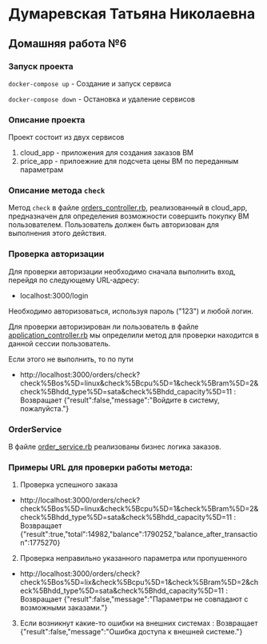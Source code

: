 # Думаревская Татьяна Николаевна 

## Домашняя работа №6

### Запуск проекта 
`docker-compose up` - Создание и запуск сервиса

`docker-compose down` - Остановка и удаление сервисов

### Описание проекта 
Проект состоит из двух сервисов 
1. cloud_app - приложения для создания заказов ВМ
2. price_app - прилоежние для подсчета цены ВМ по переданным параметрам

### Описание метода `check`
Метод `check` в файле [orders_controller.rb](./app/controllers/orders_controller.rb), реализованный в cloud_app, предназначен для определения возможности совершить покупку ВМ пользователем. Пользователь должен быть авторизован для выполнения этого действия.

### Проверка авторизации
Для проверки авторизации необходимо сначала выполнить вход, перейдя по следующему URL-адресу:

* localhost:3000/login

Необходимо авторизоваться, используя пароль ("123") и любой логин.

Для проверки авторизирован ли пользователь в файле [application_controller.rb](./app/controllers/application_controller.rb) мы определили метод для проверки находится в данной сессии пользователь.

Если этого не выполнить, то по пути 
- http://localhost:3000/orders/check?check%5Bos%5D=linux&check%5Bcpu%5D=1&check%5Bram%5D=2&check%5Bhdd_type%5D=sata&check%5Bhdd_capacity%5D=11 : Возвращает {"result":false,"message":"Войдите в систему, пожалуйста."}

### OrderService
В файле [order_service.rb](./app/services/order_service.rb) реализованы бизнес логика заказов.

### Примеры URL для проверки работы метода:
1. Проверка успешного заказа
- http://localhost:3000/orders/check?check%5Bos%5D=linux&check%5Bcpu%5D=1&check%5Bram%5D=2&check%5Bhdd_type%5D=sata&check%5Bhdd_capacity%5D=11 : Возвращает {"result":true,"total":14982,"balance":1790252,"balance_after_transaction":1775270}
2. Проверка неправильно указанного параметра или пропушенного
- http://localhost:3000/orders/check?check%5Bos%5D=lix&check%5Bcpu%5D=1&check%5Bram%5D=2&check%5Bhdd_type%5D=sata&check%5Bhdd_capacity%5D=11 : Возвращает {"result":false,"message":"Параметры не совпадают с возможными заказами."}
3. Если возникнут какие-то ошибки на внешних системах : Возвращает {"result":false,"message":"Ошибка доступа к внешней системе."}

